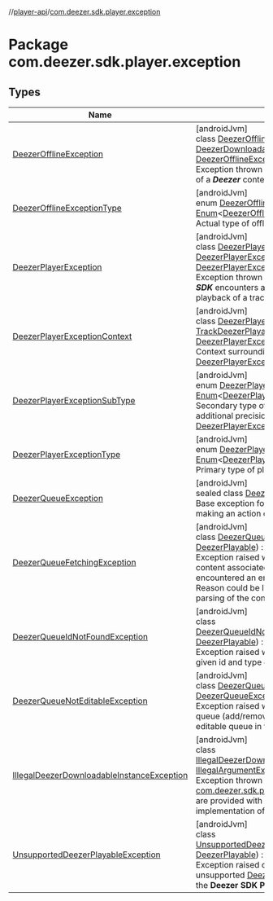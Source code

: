 //[player-api](../../index.md)/[com.deezer.sdk.player.exception](index.md)

# Package com.deezer.sdk.player.exception

## Types

| Name                                                                                                   | Summary                                                                                                                                                                                                                                                                                                                                                                                                                                                                                                                                            |
| ------------------------------------------------------------------------------------------------------ | -------------------------------------------------------------------------------------------------------------------------------------------------------------------------------------------------------------------------------------------------------------------------------------------------------------------------------------------------------------------------------------------------------------------------------------------------------------------------------------------------------------------------------------------------- |
| [DeezerOfflineException](-deezer-offline-exception/index.md)                                           | [androidJvm]<br/>class [DeezerOfflineException](-deezer-offline-exception/index.md)(content: [DeezerDownloadable](../com.deezer.sdk.player.model/-deezer-downloadable/index.md), type: [DeezerOfflineExceptionType](-deezer-offline-exception-type/index.md)) : [Exception](https://developer.android.com/reference/kotlin/java/lang/Exception.html)<br/>Exception thrown when offline synchronization of a **_Deezer_** content encounters an error                                                                                               |
| [DeezerOfflineExceptionType](-deezer-offline-exception-type/index.md)                                  | [androidJvm]<br/>enum [DeezerOfflineExceptionType](-deezer-offline-exception-type/index.md) : [Enum](https://kotlinlang.org/api/latest/jvm/stdlib/kotlin/-enum/index.html)&lt;[DeezerOfflineExceptionType](-deezer-offline-exception-type/index.md)&gt; <br/>Actual type of offline synchronization exception                                                                                                                                                                                                                                      |
| [DeezerPlayerException](-deezer-player-exception/index.md)                                             | [androidJvm]<br/>class [DeezerPlayerException](-deezer-player-exception/index.md)(type: [DeezerPlayerExceptionType](-deezer-player-exception-type/index.md), subtype: [DeezerPlayerExceptionSubType](-deezer-player-exception-sub-type/index.md)) : [Exception](https://developer.android.com/reference/kotlin/java/lang/Exception.html)<br/>Exception thrown when the **_Player of Deezer SDK_** encounters an error in the fetching or the playback of a track                                                                                   |
| [DeezerPlayerExceptionContext](-deezer-player-exception-context/index.md)                              | [androidJvm]<br/>class [DeezerPlayerExceptionContext](-deezer-player-exception-context/index.md)(track: [TrackDeezerPlayable](../com.deezer.sdk.player.model/-track-deezer-playable/index.md), index: [Int](https://kotlinlang.org/api/latest/jvm/stdlib/kotlin/-int/index.html), exception: [DeezerPlayerException](-deezer-player-exception/index.md))<br/>Context surrounding the throw of a [DeezerPlayerException](-deezer-player-exception/index.md)                                                                                         |
| [DeezerPlayerExceptionSubType](-deezer-player-exception-sub-type/index.md)                             | [androidJvm]<br/>enum [DeezerPlayerExceptionSubType](-deezer-player-exception-sub-type/index.md) : [Enum](https://kotlinlang.org/api/latest/jvm/stdlib/kotlin/-enum/index.html)&lt;[DeezerPlayerExceptionSubType](-deezer-player-exception-sub-type/index.md)&gt; <br/>Secondary type of player exception. It adds an additional precision to a [DeezerPlayerExceptionType](-deezer-player-exception-type/index.md).                                                                                                                               |
| [DeezerPlayerExceptionType](-deezer-player-exception-type/index.md)                                    | [androidJvm]<br/>enum [DeezerPlayerExceptionType](-deezer-player-exception-type/index.md) : [Enum](https://kotlinlang.org/api/latest/jvm/stdlib/kotlin/-enum/index.html)&lt;[DeezerPlayerExceptionType](-deezer-player-exception-type/index.md)&gt; <br/>Primary type of player exception.                                                                                                                                                                                                                                                         |
| [DeezerQueueException](-deezer-queue-exception/index.md)                                               | [androidJvm]<br/>sealed class [DeezerQueueException](-deezer-queue-exception/index.md) : [Exception](https://developer.android.com/reference/kotlin/java/lang/Exception.html)<br/>Base exception for exception raised when making an action on the queue                                                                                                                                                                                                                                                                                           |
| [DeezerQueueFetchingException](-deezer-queue-fetching-exception/index.md)                              | [androidJvm]<br/>class [DeezerQueueFetchingException](-deezer-queue-fetching-exception/index.md)(playable: [DeezerPlayable](../com.deezer.sdk.player.model/-deezer-playable/index.md)) : [DeezerQueueException](-deezer-queue-exception/index.md)<br/>Exception raised when the fetching of the content associated to the [playable](-deezer-queue-fetching-exception/playable.md) has encountered an error in the **Deezer SDK Player**. Reason could be linked to the network, the parsing of the content etc.                                   |
| [DeezerQueueIdNotFoundException](-deezer-queue-id-not-found-exception/index.md)                        | [androidJvm]<br/>class [DeezerQueueIdNotFoundException](-deezer-queue-id-not-found-exception/index.md)(playable: [DeezerPlayable](../com.deezer.sdk.player.model/-deezer-playable/index.md)) : [DeezerQueueException](-deezer-queue-exception/index.md)<br/>Exception raised when no content match the given id and type of the [playable](-deezer-queue-id-not-found-exception/playable.md)                                                                                                                                                       |
| [DeezerQueueNotEditableException](-deezer-queue-not-editable-exception/index.md)                       | [androidJvm]<br/>class [DeezerQueueNotEditableException](-deezer-queue-not-editable-exception/index.md) : [DeezerQueueException](-deezer-queue-exception/index.md)<br/>Exception raised when an action to alter the queue (add/remove) is applied on a non editable queue in the **Deezer SDK Player**                                                                                                                                                                                                                                             |
| [IllegalDeezerDownloadableInstanceException](-illegal-deezer-downloadable-instance-exception/index.md) | [androidJvm]<br/>class [IllegalDeezerDownloadableInstanceException](-illegal-deezer-downloadable-instance-exception/index.md) : [IllegalArgumentException](https://developer.android.com/reference/kotlin/java/lang/IllegalArgumentException.html)<br/>Exception thrown when methods of [com.deezer.sdk.player.api.DeezerOfflineService](../com.deezer.sdk.player.api/-deezer-offline-service/index.md) are provided with an unknown (custom) implementation of [DeezerDownloadable](../com.deezer.sdk.player.model/-deezer-downloadable/index.md) |
| [UnsupportedDeezerPlayableException](-unsupported-deezer-playable-exception/index.md)                  | [androidJvm]<br/>class [UnsupportedDeezerPlayableException](-unsupported-deezer-playable-exception/index.md)(playable: [DeezerPlayable](../com.deezer.sdk.player.model/-deezer-playable/index.md)) : [DeezerQueueException](-deezer-queue-exception/index.md)<br/>Exception raised on an attempt to load an unsupported [DeezerPlayable](../com.deezer.sdk.player.model/-deezer-playable/index.md) in the queue list in the **Deezer SDK Player**                                                                                                  |
